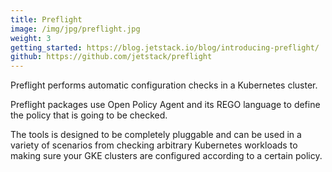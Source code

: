 ```yaml
---
title: Preflight
image: /img/jpg/preflight.jpg
weight: 3
getting_started: https://blog.jetstack.io/blog/introducing-preflight/
github: https://github.com/jetstack/preflight
---
```


Preflight performs automatic configuration checks in a Kubernetes cluster.

Preflight packages use Open Policy Agent and its REGO language to define the policy that is going to be checked.

The tools is designed to be completely pluggable and can be used in a variety of scenarios from checking arbitrary Kubernetes workloads to making sure your GKE clusters are configured according to a certain policy.
